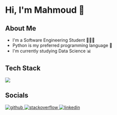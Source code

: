 # Hi, I'm Mahmoud 👋

## About Me
* I'm a Software Engineering Student 👨🏻‍💻
* Python is my preferred programming language 🐍
* I'm currently studying Data Science 📊

## Tech Stack
<img src="https://skillicons.dev/icons?i=python,flask,java,spring,html,css,js,postgres,mongo">

## Socials
<a href="https://github.com/mahmouddello">
    <img src="https://skillicons.dev/icons?i=github" alt="github">
</a>
<a href="https://stackoverflow.com/users/21605285/mahmoud-dello">
    <img src="https://skillicons.dev/icons?i=stackoverflow" alt="stackoverflow">
</a>
<a href="https://www.linkedin.com/in/mahmoud-dello/">
    <img src="https://skillicons.dev/icons?i=linkedin" alt="linkedin">
</a>

